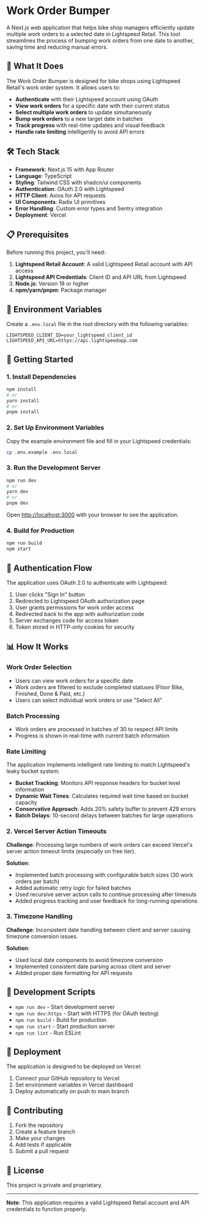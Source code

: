 # Work Order Bumper

A Next.js web application that helps bike shop managers efficiently update multiple work orders to a selected date in Lightspeed Retail. This tool streamlines the process of bumping work orders from one date to another, saving time and reducing manual errors.

## 🚀 What It Does

The Work Order Bumper is designed for bike shops using Lightspeed Retail's work order system. It allows users to:

- **Authenticate** with their Lightspeed account using OAuth
- **View work orders** for a specific date with their current status
- **Select multiple work orders** to update simultaneously
- **Bump work orders** to a new target date in batches
- **Track progress** with real-time updates and visual feedback
- **Handle rate limiting** intelligently to avoid API errors

## 🛠️ Tech Stack

- **Framework**: Next.js 15 with App Router
- **Language**: TypeScript
- **Styling**: Tailwind CSS with shadcn/ui components
- **Authentication**: OAuth 2.0 with Lightspeed
- **HTTP Client**: Axios for API requests
- **UI Components**: Radix UI primitives
- **Error Handling**: Custom error types and Sentry integration
- **Deployment**: Vercel

## 📋 Prerequisites

Before running this project, you'll need:

1. **Lightspeed Retail Account**: A valid Lightspeed Retail account with API access
2. **Lightspeed API Credentials**: Client ID and API URL from Lightspeed
3. **Node.js**: Version 18 or higher
4. **npm/yarn/pnpm**: Package manager

## 🔧 Environment Variables

Create a `.env.local` file in the root directory with the following variables:

```env
LIGHTSPEED_CLIENT_ID=your_lightspeed_client_id
LIGHTSPEED_API_URL=https://api.lightspeedapp.com
```

## 🚀 Getting Started

### 1. Install Dependencies

```bash
npm install
# or
yarn install
# or
pnpm install
```

### 2. Set Up Environment Variables

Copy the example environment file and fill in your Lightspeed credentials:

```bash
cp .env.example .env.local
```

### 3. Run the Development Server

```bash
npm run dev
# or
yarn dev
# or
pnpm dev
```

Open [http://localhost:3000](http://localhost:3000) with your browser to see the application.

### 4. Build for Production

```bash
npm run build
npm start
```

## 🔐 Authentication Flow

The application uses OAuth 2.0 to authenticate with Lightspeed:

1. User clicks "Sign In" button
2. Redirected to Lightspeed OAuth authorization page
3. User grants permissions for work order access
4. Redirected back to the app with authorization code
5. Server exchanges code for access token
6. Token stored in HTTP-only cookies for security

## 📊 How It Works

### Work Order Selection
- Users can view work orders for a specific date
- Work orders are filtered to exclude completed statuses (Floor Bike, Finished, Done & Paid, etc.)
- Users can select individual work orders or use "Select All"

### Batch Processing
- Work orders are processed in batches of 30 to respect API limits
- Progress is shown in real-time with current batch information

### Rate Limiting
The application implements intelligent rate limiting to match Lightspeed's leaky bucket system:

- **Bucket Tracking**: Monitors API response headers for bucket level information
- **Dynamic Wait Times**: Calculates required wait time based on bucket capacity
- **Conservative Approach**: Adds 20% safety buffer to prevent 429 errors
- **Batch Delays**: 10-second delays between batches for large operations

### 2. Vercel Server Action Timeouts

**Challenge**: Processing large numbers of work orders can exceed Vercel's server action timeout limits (especially on free tier).

**Solution**:
- Implemented batch processing with configurable batch sizes (30 work orders per batch)
- Added automatic retry logic for failed batches
- Used recursive server action calls to continue processing after timeouts
- Added progress tracking and user feedback for long-running operations

### 3. Timezone Handling

**Challenge**: Inconsistent date handling between client and server causing timezone conversion issues.

**Solution**:
- Used local date components to avoid timezone conversion
- Implemented consistent date parsing across client and server
- Added proper date formatting for API requests


## 🔧 Development Scripts

- `npm run dev` - Start development server
- `npm run dev:https` - Start with HTTPS (for OAuth testing)
- `npm run build` - Build for production
- `npm run start` - Start production server
- `npm run lint` - Run ESLint

## 🚀 Deployment

The application is designed to be deployed on Vercel:

1. Connect your GitHub repository to Vercel
2. Set environment variables in Vercel dashboard
3. Deploy automatically on push to main branch

## 🤝 Contributing

1. Fork the repository
2. Create a feature branch
3. Make your changes
4. Add tests if applicable
5. Submit a pull request

## 📄 License

This project is private and proprietary.

---

**Note**: This application requires a valid Lightspeed Retail account and API credentials to function properly.
